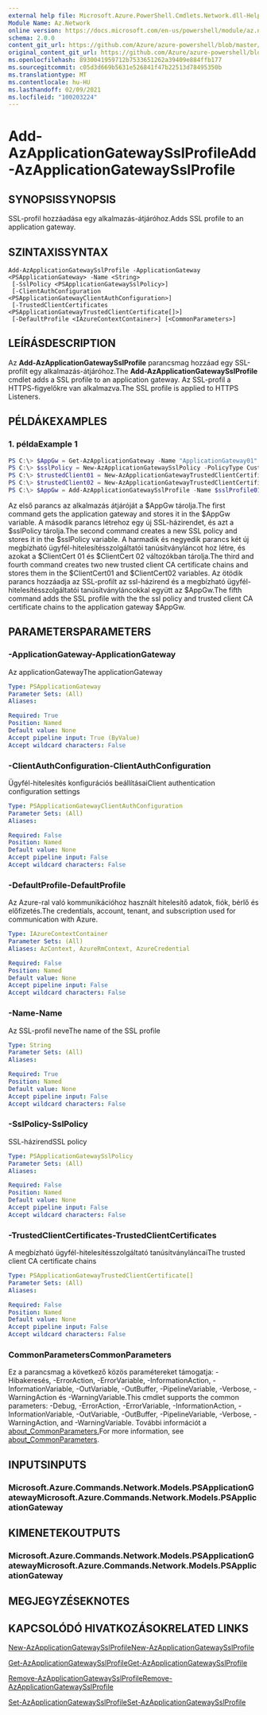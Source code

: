 ```yaml
---
external help file: Microsoft.Azure.PowerShell.Cmdlets.Network.dll-Help.xml
Module Name: Az.Network
online version: https://docs.microsoft.com/en-us/powershell/module/az.network/add-azapplicationgatewaysslprofile
schema: 2.0.0
content_git_url: https://github.com/Azure/azure-powershell/blob/master/src/Network/Network/help/Add-AzApplicationGatewaySslProfile.md
original_content_git_url: https://github.com/Azure/azure-powershell/blob/master/src/Network/Network/help/Add-AzApplicationGatewaySslProfile.md
ms.openlocfilehash: 8930041959712b7533651262a39409e884ffb177
ms.sourcegitcommit: c05d3d669b5631e526841f47b22513d78495350b
ms.translationtype: MT
ms.contentlocale: hu-HU
ms.lasthandoff: 02/09/2021
ms.locfileid: "100203224"
---
```

# <span data-ttu-id="7cb6b-101">Add-AzApplicationGatewaySslProfile</span><span class="sxs-lookup"><span data-stu-id="7cb6b-101">Add-AzApplicationGatewaySslProfile</span></span>

## <span data-ttu-id="7cb6b-102">SYNOPSIS</span><span class="sxs-lookup"><span data-stu-id="7cb6b-102">SYNOPSIS</span></span>
<span data-ttu-id="7cb6b-103">SSL-profil hozzáadása egy alkalmazás-átjáróhoz.</span><span class="sxs-lookup"><span data-stu-id="7cb6b-103">Adds SSL profile to an application gateway.</span></span>

## <span data-ttu-id="7cb6b-104">SZINTAXIS</span><span class="sxs-lookup"><span data-stu-id="7cb6b-104">SYNTAX</span></span>

```
Add-AzApplicationGatewaySslProfile -ApplicationGateway <PSApplicationGateway> -Name <String>
 [-SslPolicy <PSApplicationGatewaySslPolicy>]
 [-ClientAuthConfiguration <PSApplicationGatewayClientAuthConfiguration>]
 [-TrustedClientCertificates <PSApplicationGatewayTrustedClientCertificate[]>]
 [-DefaultProfile <IAzureContextContainer>] [<CommonParameters>]
```

## <span data-ttu-id="7cb6b-105">LEÍRÁS</span><span class="sxs-lookup"><span data-stu-id="7cb6b-105">DESCRIPTION</span></span>
<span data-ttu-id="7cb6b-106">Az **Add-AzApplicationGatewaySslProfile** parancsmag hozzáad egy SSL-profilt egy alkalmazás-átjáróhoz.</span><span class="sxs-lookup"><span data-stu-id="7cb6b-106">The **Add-AzApplicationGatewaySslProfile** cmdlet adds a SSL profile to an application gateway.</span></span> <span data-ttu-id="7cb6b-107">Az SSL-profil a HTTPS-figyelőkre van alkalmazva.</span><span class="sxs-lookup"><span data-stu-id="7cb6b-107">The SSL profile is applied to HTTPS Listeners.</span></span>

## <span data-ttu-id="7cb6b-108">PÉLDÁK</span><span class="sxs-lookup"><span data-stu-id="7cb6b-108">EXAMPLES</span></span>

### <span data-ttu-id="7cb6b-109">1. példa</span><span class="sxs-lookup"><span data-stu-id="7cb6b-109">Example 1</span></span>
```powershell
PS C:\> $AppGw = Get-AzApplicationGateway -Name "ApplicationGateway01" -ResourceGroupName "ResourceGroup01"
PS C:\> $sslPolicy = New-AzApplicationGatewaySslPolicy -PolicyType Custom -MinProtocolVersion TLSv1_1 -CipherSuite "TLS_ECDHE_ECDSA_WITH_AES_128_GCM_SHA256", "TLS_ECDHE_ECDSA_WITH_AES_256_GCM_SHA384", "TLS_ECDHE_RSA_WITH_AES_128_CBC_SHA", "TLS_RSA_WITH_AES_128_GCM_SHA256"
PS C:\> $trustedClient01 = New-AzApplicationGatewayTrustedClientCertificate -Name "ClientCert01" -CertificateFile "C:\clientCAChain1.cer"
PS C:\> $trustedClient02 = New-AzApplicationGatewayTrustedClientCertificate -Name "ClientCert02" -CertificateFile "C:\clientCAChain2.cer"
PS C:\> $AppGw = Add-AzApplicationGatewaySslProfile -Name $sslProfile01Name -ApplicationGateway $AppGw -SslPolicy $sslPolicy -TrustedClientCertificates $trustedClient01,$trustedClient02
```

<span data-ttu-id="7cb6b-110">Az első parancs az alkalmazás átjáróját a $AppGw tárolja.</span><span class="sxs-lookup"><span data-stu-id="7cb6b-110">The first command gets the application gateway and stores it in the $AppGw variable.</span></span>
<span data-ttu-id="7cb6b-111">A második parancs létrehoz egy új SSL-házirendet, és azt a $sslPolicy tárolja.</span><span class="sxs-lookup"><span data-stu-id="7cb6b-111">The second command creates a new SSL policy and stores it in the $sslPolicy variable.</span></span>
<span data-ttu-id="7cb6b-112">A harmadik és negyedik parancs két új megbízható ügyfél-hitelesítésszolgáltatói tanúsítványláncot hoz létre, és azokat a $ClientCert 01 és $ClientCert 02 változókban tárolja.</span><span class="sxs-lookup"><span data-stu-id="7cb6b-112">The third and fourth command creates two new trusted client CA certificate chains and stores them in the $ClientCert01 and $ClientCert02 variables.</span></span>
<span data-ttu-id="7cb6b-113">Az ötödik parancs hozzáadja az SSL-profilt az ssl-házirend és a megbízható ügyfél-hitelesítésszolgáltatói tanúsítványláncokkal együtt az $AppGw.</span><span class="sxs-lookup"><span data-stu-id="7cb6b-113">The fifth command adds the SSL profile with the the ssl policy and trusted client CA certificate chains to the application gateway $AppGw.</span></span>

## <span data-ttu-id="7cb6b-114">PARAMETERS</span><span class="sxs-lookup"><span data-stu-id="7cb6b-114">PARAMETERS</span></span>

### <span data-ttu-id="7cb6b-115">-ApplicationGateway</span><span class="sxs-lookup"><span data-stu-id="7cb6b-115">-ApplicationGateway</span></span>
<span data-ttu-id="7cb6b-116">Az applicationGateway</span><span class="sxs-lookup"><span data-stu-id="7cb6b-116">The applicationGateway</span></span>

```yaml
Type: PSApplicationGateway
Parameter Sets: (All)
Aliases:

Required: True
Position: Named
Default value: None
Accept pipeline input: True (ByValue)
Accept wildcard characters: False
```

### <span data-ttu-id="7cb6b-117">-ClientAuthConfiguration</span><span class="sxs-lookup"><span data-stu-id="7cb6b-117">-ClientAuthConfiguration</span></span>
<span data-ttu-id="7cb6b-118">Ügyfél-hitelesítés konfigurációs beállításai</span><span class="sxs-lookup"><span data-stu-id="7cb6b-118">Client authentication configuration settings</span></span>

```yaml
Type: PSApplicationGatewayClientAuthConfiguration
Parameter Sets: (All)
Aliases:

Required: False
Position: Named
Default value: None
Accept pipeline input: False
Accept wildcard characters: False
```

### <span data-ttu-id="7cb6b-119">-DefaultProfile</span><span class="sxs-lookup"><span data-stu-id="7cb6b-119">-DefaultProfile</span></span>
<span data-ttu-id="7cb6b-120">Az Azure-ral való kommunikációhoz használt hitelesítő adatok, fiók, bérlő és előfizetés.</span><span class="sxs-lookup"><span data-stu-id="7cb6b-120">The credentials, account, tenant, and subscription used for communication with Azure.</span></span>

```yaml
Type: IAzureContextContainer
Parameter Sets: (All)
Aliases: AzContext, AzureRmContext, AzureCredential

Required: False
Position: Named
Default value: None
Accept pipeline input: False
Accept wildcard characters: False
```

### <span data-ttu-id="7cb6b-121">-Name</span><span class="sxs-lookup"><span data-stu-id="7cb6b-121">-Name</span></span>
<span data-ttu-id="7cb6b-122">Az SSL-profil neve</span><span class="sxs-lookup"><span data-stu-id="7cb6b-122">The name of the SSL profile</span></span>

```yaml
Type: String
Parameter Sets: (All)
Aliases:

Required: True
Position: Named
Default value: None
Accept pipeline input: False
Accept wildcard characters: False
```

### <span data-ttu-id="7cb6b-123">-SslPolicy</span><span class="sxs-lookup"><span data-stu-id="7cb6b-123">-SslPolicy</span></span>
<span data-ttu-id="7cb6b-124">SSL-házirend</span><span class="sxs-lookup"><span data-stu-id="7cb6b-124">SSL policy</span></span>

```yaml
Type: PSApplicationGatewaySslPolicy
Parameter Sets: (All)
Aliases:

Required: False
Position: Named
Default value: None
Accept pipeline input: False
Accept wildcard characters: False
```

### <span data-ttu-id="7cb6b-125">-TrustedClientCertificates</span><span class="sxs-lookup"><span data-stu-id="7cb6b-125">-TrustedClientCertificates</span></span>
<span data-ttu-id="7cb6b-126">A megbízható ügyfél-hitelesítésszolgáltató tanúsítványláncai</span><span class="sxs-lookup"><span data-stu-id="7cb6b-126">The trusted client CA certificate chains</span></span>

```yaml
Type: PSApplicationGatewayTrustedClientCertificate[]
Parameter Sets: (All)
Aliases:

Required: False
Position: Named
Default value: None
Accept pipeline input: False
Accept wildcard characters: False
```

### <span data-ttu-id="7cb6b-127">CommonParameters</span><span class="sxs-lookup"><span data-stu-id="7cb6b-127">CommonParameters</span></span>
<span data-ttu-id="7cb6b-128">Ez a parancsmag a következő közös paramétereket támogatja: -Hibakeresés, -ErrorAction, -ErrorVariable, -InformationAction, -InformationVariable, -OutVariable, -OutBuffer, -PipelineVariable, -Verbose, -WarningAction és -WarningVariable.</span><span class="sxs-lookup"><span data-stu-id="7cb6b-128">This cmdlet supports the common parameters: -Debug, -ErrorAction, -ErrorVariable, -InformationAction, -InformationVariable, -OutVariable, -OutBuffer, -PipelineVariable, -Verbose, -WarningAction, and -WarningVariable.</span></span> <span data-ttu-id="7cb6b-129">További információt a [about_CommonParameters.](http://go.microsoft.com/fwlink/?LinkID=113216)</span><span class="sxs-lookup"><span data-stu-id="7cb6b-129">For more information, see [about_CommonParameters](http://go.microsoft.com/fwlink/?LinkID=113216).</span></span>

## <span data-ttu-id="7cb6b-130">INPUTS</span><span class="sxs-lookup"><span data-stu-id="7cb6b-130">INPUTS</span></span>

### <span data-ttu-id="7cb6b-131">Microsoft.Azure.Commands.Network.Models.PSApplicationGateway</span><span class="sxs-lookup"><span data-stu-id="7cb6b-131">Microsoft.Azure.Commands.Network.Models.PSApplicationGateway</span></span>

## <span data-ttu-id="7cb6b-132">KIMENETEK</span><span class="sxs-lookup"><span data-stu-id="7cb6b-132">OUTPUTS</span></span>

### <span data-ttu-id="7cb6b-133">Microsoft.Azure.Commands.Network.Models.PSApplicationGateway</span><span class="sxs-lookup"><span data-stu-id="7cb6b-133">Microsoft.Azure.Commands.Network.Models.PSApplicationGateway</span></span>

## <span data-ttu-id="7cb6b-134">MEGJEGYZÉSEK</span><span class="sxs-lookup"><span data-stu-id="7cb6b-134">NOTES</span></span>

## <span data-ttu-id="7cb6b-135">KAPCSOLÓDÓ HIVATKOZÁSOK</span><span class="sxs-lookup"><span data-stu-id="7cb6b-135">RELATED LINKS</span></span>

[<span data-ttu-id="7cb6b-136">New-AzApplicationGatewaySslProfile</span><span class="sxs-lookup"><span data-stu-id="7cb6b-136">New-AzApplicationGatewaySslProfile</span></span>](./New-AzApplicationGatewaySslProfile.md)

[<span data-ttu-id="7cb6b-137">Get-AzApplicationGatewaySslProfile</span><span class="sxs-lookup"><span data-stu-id="7cb6b-137">Get-AzApplicationGatewaySslProfile</span></span>](./Get-AzApplicationGatewaySslProfile.md)

[<span data-ttu-id="7cb6b-138">Remove-AzApplicationGatewaySslProfile</span><span class="sxs-lookup"><span data-stu-id="7cb6b-138">Remove-AzApplicationGatewaySslProfile</span></span>](./Remove-AzApplicationGatewaySslProfile.md)

[<span data-ttu-id="7cb6b-139">Set-AzApplicationGatewaySslProfile</span><span class="sxs-lookup"><span data-stu-id="7cb6b-139">Set-AzApplicationGatewaySslProfile</span></span>](./Set-AzApplicationGatewaySslProfile.md)
